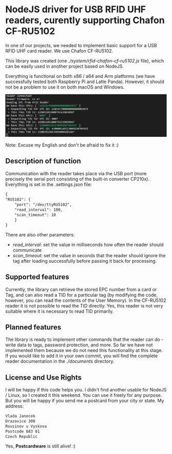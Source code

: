 # NodeJS driver for USB RFID UHF readers, curently supporting Chafon CF-RU5102

In one of our projects, we needed to implement basic support for a USB RFID UHF card reader. We use Chafon CF-RU5102.

This library was created (one _./system/rfid-chafon-cf-ru5102.js_ file), which can be easily used in another project based on NodeJS.

Everything is functional on both x86 / a64 and Arm platforms (we have successfully tested both Raspberry Pi and Latte Panda). However, it should not be a problem to use it on both macOS and Windows.

![Running example](./documents/running.png)

Note: Excuse my English and don't be afraid to fix it :)

## Description of function

Communication with the reader takes place via the USB port (more precisely the serial port consisting of the built-in converter CP210x). Everything is set in the .settings.json file:

    {
    "RU5102": {
        "port": "/dev/ttyRU5102",
        "read_interval": 100,
        "scan_timeout": 10
        }
    }

There are also other parameters:

- _read_interval_: set the value in milliseconds how often the reader should communicate
- _scan_timeout_: set the value in seconds that the reader should ignore the tag after loading successfully before passing it back for processing.

## Supported features

Currently, the library can retrieve the stored EPC number from a card or Tag, and can also read a TID for a particular tag (by modifying the code, however, you can read the contents of the User Memory). In the CF-RU5102 reader it is not possible to read the TID directly. Yes, this reader is not very suitable where it is necessary to read TID primarily.

## Planned features

The library is ready to implement other commands that the reader can do - write data to tags, password protection, and more. So far we have not implemented them because we do not need this functionality at this stage. If you would like to add it in your own commit, you will find the complete reader documentation in the _./documents_ directory.

## License and Use Rights

I will be happy if this code helps you. I didn't find another usable for NodeJS / Linux, so I created it this weekend. You can use it freely for any purpose. But you will be happy if you send me a postcard from your city or state. My address:

    Vlada Janecek
    Drazovice 308
    Rousinov u Vyskova
    Postcode 683 01
    Czech Republic

Yes, __Postcardware__ is still alive! :)

